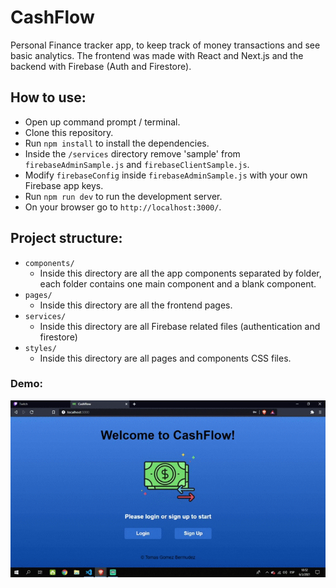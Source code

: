 # CashFlow

Personal Finance tracker app, to keep track of money transactions and see basic analytics. The frontend was made with React and Next.js and the backend with Firebase (Auth and Firestore).

## How to use:

-   Open up command prompt / terminal.
-   Clone this repository.
-   Run  `npm install` to install the dependencies.
-   Inside the `/services` directory remove 'sample' from `firebaseAdminSample.js` and `firebaseClientSample.js`.
-   Modify `firebaseConfig` inside `firebaseAdminSample.js` with your own Firebase app keys. 
-   Run ```npm run dev``` to run the development server.
-   On your browser go to `http://localhost:3000/`.

## Project structure:
- `components/`
  - Inside this directory are all the app components separated by folder, each folder contains one main component and a blank component.
- `pages/`
  - Inside this directory are all the frontend pages.
- `services/`
  - Inside this directory are all Firebase related files (authentication and firestore)
- `styles/`
  - Inside this directory are all pages and components CSS files.

### Demo:

![livePreview](public/cashflowWeb.gif)